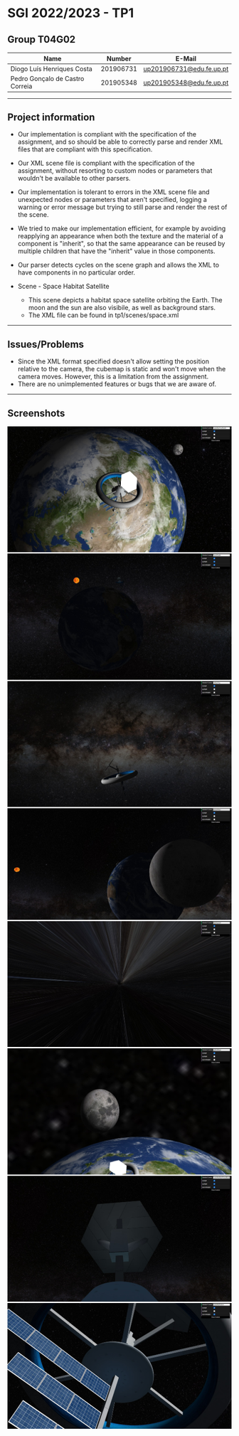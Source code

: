 # SGI 2022/2023 - TP1

## Group T04G02

| Name                            | Number    | E-Mail                   |
| ------------------------------- | --------- | ------------------------ |
| Diogo Luís Henriques Costa      | 201906731 | up201906731@edu.fe.up.pt |
| Pedro Gonçalo de Castro Correia | 201905348 | up201905348@edu.fe.up.pt |

---

## Project information

-   Our implementation is compliant with the specification of the assignment, and so should be able to correctly parse and render XML files that are compliant with this specification. 
-   Our XML scene file is compliant with the specification of the assignment, without resorting to custom nodes or parameters that wouldn't be available to other parsers.
-   Our implementation is tolerant to errors in the XML scene file and unexpected nodes or parameters that aren't specified, logging a warning or error message but trying to still parse and render the rest of the scene.
-   We tried to make our implementation efficient, for example by avoiding reapplying an appearance when both the texture and the material of a component is "inherit", so that the same appearance can be reused by multiple children that have the "inherit" value in those components.
-   Our parser detects cycles on the scene graph and allows the XML to have components in no particular order.

-   Scene - Space Habitat Satellite
    -   This scene depicts a habitat space satellite orbiting the Earth. The moon and the sun are also visibile, as well as background stars.
    -   The XML file can be found in tp1/scenes/space.xml

---

## Issues/Problems

-   Since the XML format specified doesn't allow setting the position relative to the camera, the cubemap is static and won't move when the camera moves. However, this is a limitation from the assignment.
-   There are no unimplemented features or bugs that we are aware of.

---

## Screenshots

![Screenshot 1](./screenshots/1.jpg)
![Screenshot 2](./screenshots/2.jpg)
![Screenshot 3](./screenshots/3.jpg)
![Screenshot 4](./screenshots/4.jpg)
![Screenshot 5](./screenshots/5.jpg)
![Screenshot 6](./screenshots/6.jpg)
![Screenshot 7](./screenshots/7.jpg)
![Screenshot 8](./screenshots/8.jpg)
